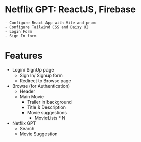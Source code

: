 # Netflix GPT: ReactJS, Firebase

    - Configure React App with Vite and pnpm
    - Configure Tailwind CSS and Daisy UI
    - Login Form
    - Sign In form



# Features
- Login/ SignUp page
  - Sign In/ Signup form
  - Redirect to Browse page
- Browse (for Authentication)
    - Header
    - Main Movie
        - Trailer in background
        - Title & Description
        - Movie suggestions
          - MovieLists * N
- Netflix GPT
  - Search
  - Movie Suggestion
